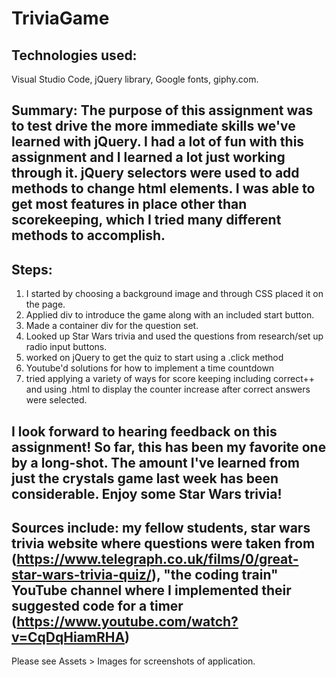 # TriviaGame

## Technologies used:
Visual Studio Code, jQuery library, Google fonts, giphy.com.

## Summary: The purpose of this assignment was to test drive the more immediate skills we've learned with jQuery. I had a lot of fun with this assignment and I learned a lot just working through it. jQuery selectors were used to add methods to change html elements. I was able to get most features in place other than scorekeeping, which I tried many different methods to accomplish.

## Steps:

1. I started by choosing a background image and through CSS placed it on the page.
2. Applied div to introduce the game along with an included start button.
3. Made a container div for the question set.
4. Looked up Star Wars trivia and used the questions from research/set up radio input buttons.
5. worked on jQuery to get the quiz to start using a .click method
6. Youtube'd solutions for how to implement a time countdown
7. tried applying a variety of ways for score keeping including correct++ and using .html to display the counter increase after correct answers were selected.

## I look forward to hearing feedback on this assignment! So far, this has been my favorite one by a long-shot. The amount I've learned from just the crystals game last week has been considerable. Enjoy some Star Wars trivia!

## Sources include: my fellow students, star wars trivia website where questions were taken from (https://www.telegraph.co.uk/films/0/great-star-wars-trivia-quiz/), "the coding train" YouTube channel where I implemented their suggested code for a timer (https://www.youtube.com/watch?v=CqDqHiamRHA)

Please see Assets > Images for screenshots of application.